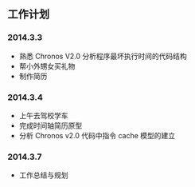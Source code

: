 ## 工作计划

### 2014.3.3

* 熟悉 Chronos V2.0 分析程序最坏执行时间的代码结构
* 帮小外甥女买礼物
* 制作简历


### 2014.3.4

* 上午去驾校学车
* 完成时间轴简历原型
* 分析 Chronos v2.0 代码中指令 cache 模型的建立


### 2014.3.7

* 工作总结与规划

